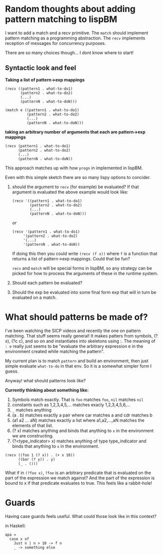 
# Random thoughts about adding pattern matching to lispBM 


I want to add a match and a recv primitive. The `match` should implement pattern matching as a programming abstraction. 
The `recv` implements reception of messages for concurrency purposes. 

There are so many choices though... I dont know where to start! 



## Syntactic look and feel

**Taking a list of pattern->exp mappings**
``` 
(recv ((pattern1 . what-to-do1)
       (pattern2 . what-to-do2)
       (...)
       (patternN . what-to-doN)))
```

```
(match e ((pattern1 . what-to-do1)
          (pattern2 . what-to-do2)
          (...)
          (patternN . what-to-doN)))
```



**taking an arbitrary number of arguments that each are pattern->exp mappings**
```
(recv (pattern1 . what-to-do1)
      (pattern2 . what-to-do2)
      (...)
      (patternN . what-to-doN))
```
This approach matches up with how `progn` in implemented in lispBM.


Even with this simple sketch there are so many lispy options to concider. 
1. should the argument to `recv` (for example) be evaluated? 
   If that argument is evaluated the above example would look like: 
   
   ``` 
   (recv '((pattern1 . what-to-do1)
           (pattern2 . what-to-do2)
           (...)
           (patternN . what-to-doN)))
   ```

	*or* 
	
	``` 
   (recv '(pattern1 . what-to-do1)
         '(pattern2 . what-to-do2)
         '(...)
         '(patternN . what-to-doN))
   ```

	If doing this then you could write `(recv (f x))` where `f` is a
    function that returns a list of pattern->exp mappings. Could that be fun? 
	
	`recv` and `match` will be special forms in lispBM, so any strategy can be 
	picked for how to process the arguments of these in the runtime system. 
2. Should each pattern be evaluated? 
3. Should the exp be evaluated into some final form exp that will in turn be evaluated on a match. 


# What should patterns be made of?

I've been watching the SICP videos and recently the one on pattern matching. That stuff 
seems really general! It makes patters from symbols, (? x), (?c c), and so on and instantiates into skeletons 
using :. The meaning of `: e` really just seems to be "evaluate the arbitrary expression e in the environment 
created while matching the pattern". 

My current plan is to match `pattern` and build an environment, then just simple evaluate `what-to-do` in that 
env. So it is a somewhat simpler form I guess. 

Anyway! what should patterns look like? 

**Currently thinking about something like:** 
1. Symbols match exactly. That is `foo` matches `foo`, `nil` matches `nil` 
2. constants such as 1,2,3,4,5,... matches exacly 1,2,3,4,5,6,... 
3. `_` matches anything
4. (a . b) matches exactly a pair where car matches a and cdr matches b
5. (a1 a2 ... aN) matches exactly a list where a1,a2,...,aN matches the elements of that list. 
6. (? x) matches anything and binds that anything to `x` in the environment we are constructing. 
7. (?<type\_indicator> x) matches anything of type type\_indicator and binds that anything to `x` in the environment.


``` 
(recv ((foo 1 (? x)) . (+ x 10))
      ((bar (? y)) . y)
      (_ . ()))
```
What if in `(?foo x)`, `?foo` is an arbitrary predicate that is evaluated on the part of the expression we match 
against? And the part of the expression is bound to x if that predicate evaluates to true. This feels like a rabbit-hole!


# Guards 

Having case guards feels useful. What could those look like in this context?

in Haskell: 
```
apa = 
  case x of
    Just n | n > 10 -> f n
	_ -> something else
```
